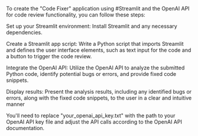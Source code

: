 To create the "Code Fixer" application using #Streamlit and the OpenAI API for code review functionality, you can follow these steps:

Set up your Streamlit environment: Install Streamlit and any necessary dependencies.

Create a Streamlit app script: Write a Python script that imports Streamlit and defines the user interface elements, such as text input for the code and a button to trigger the code review.

Integrate the OpenAI API: Utilize the OpenAI API to analyze the submitted Python code, identify potential bugs or errors, and provide fixed code snippets.

Display results: Present the analysis results, including any identified bugs or errors, along with the fixed code snippets, to the user in a clear and intuitive manner

You'll need to replace "your_openai_api_key.txt" with the path to your OpenAI API key file and adjust the API calls according to the OpenAI API documentation.
